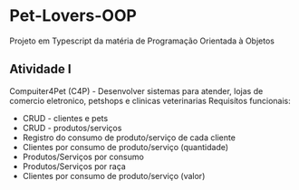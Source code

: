 # Pet-Lovers-OOP
 Projeto em Typescript da matéria de Programação Orientada à Objetos

## Atividade I
Compuiter4Pet (C4P) - Desenvolver sistemas para atender, lojas de comercio eletronico, petshops e clinicas veterinarias
Requisítos funcionais:

* CRUD - clientes e pets
* CRUD - produtos/serviços
* Registro do consumo de produto/serviço de cada cliente
* Clientes por consumo de produto/serviço (quantidade)
* Produtos/Serviços por consumo
* Produtos/Serviços por raça
* Clientes por consumo de produto/serviço (valor)